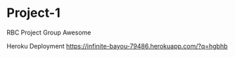 # Project-1
RBC Project Group Awesome

Heroku Deployment
https://infinite-bayou-79486.herokuapp.com/?q=hgbhb